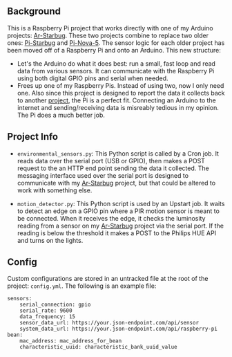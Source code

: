 ## Background

This is a Raspberry Pi project that works directly with one of my Arduino projects: [Ar-Starbug](https://github.com/projectweekend/Ar-Starbug). These two projects combine to replace two older ones: [Pi-Starbug](https://github.com/projectweekend/Pi-Starbug) and [Pi-Nova-5](https://github.com/projectweekend/Pi-Nova-5). The sensor logic for each older project has been moved off of a Raspberry Pi and onto an Arduino. This new structure:

* Let's the Arduino do what it does best: run a small, fast loop and read data from various sensors. It can communicate with the Raspberry Pi using both digital GPIO pins and serial when needed.
* Frees up one of my Raspberry Pis. Instead of using two, now I only need one. Also since this project is designed to report the data it collects back to another [project](https://github.com/projectweekend/Holly), the Pi is a perfect fit. Connecting an Arduino to the internet and sending/receiving data is misreably tedious in my opinion. The Pi does a much better job.

## Project Info

* `environmental_sensors.py`: This Python script is called by a Cron job. It reads data over the serial port (USB or GPIO), then makes a POST request to the an HTTP end point sending the data it collected. The messaging interface used over the serial port is designed to communicate with my [Ar-Starbug](https://github.com/projectweekend/Ar-Starbug) project, but that could be altered to work with something else.

* `motion_detector.py`: This Python script is used by an Upstart job. It waits to detect an edge on a GPIO pin where a PIR motion sensor is meant to be connected. When it receives the edge, it checks the luminosity reading from a sensor on my [Ar-Starbug](https://github.com/projectweekend/Ar-Starbug) project via the serial port. If the reading is below the threshold it makes a POST to the Philips HUE API and turns on the lights.

## Config

Custom configurations are stored in an untracked file at the root of the project: `config.yml`. The following is an example file:
```
sensors:
    serial_connection: gpio
    serial_rate: 9600
    data_frequency: 15
    sensor_data_url: https://your.json-endpoint.com/api/sensor
    system_data_url: https://your.json-endpoint.com/api/raspberry-pi
bean:
    mac_address: mac_address_for_bean
    characteristic_uuid: characteristic_bank_uuid_value
```

